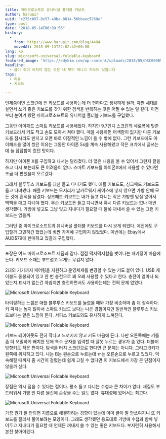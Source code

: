 ```yaml
---
title: 마이크로소프트 유니버셜 폴더블 키보드
author: haruair
uuid: "c275c097-8e57-49ba-8814-50bbaec5268e"
type: post
date: "2018-05-14T06:08:56"
history:
  - 
    from: https://www.haruair.com/blog/4484
    movedAt: 2018-09-13T22:02:42+00:00
lang: ko
slug: microsoft-universal-foldable-keyboard
featured_image: 'https://edykim.com/wp-content/uploads/2018/05/DSC06985_.jpg?resize=825%2C510&ssl=1'
headline:
  - 글이 쉬이 써지지 않는 것은 내 탓이 아니고 키보드 탓입니다
tags:
  - 리뷰
  - 키보드

---
```

언제쯤이면 스크린에 뜬 키보드를 사용하는데 더 편하다고 생각하게 될까. 자판 세대를 살면서 쓰기 좋은 키보드를 찾기 위한 검색을 반복하는 것은 어쩔 수 없는 일 같다. 이전부터 눈여겨 봤던 마이크로소프트의 유니버셜 폴더블 키보드를 구입했다.

그동안 아이패드 스마트 키보드를 사용해왔다. 하지만 9.7인치 스크린의 세로폭에 맞춘 키보드라서 키도 작고 손도 모아서 쳐야 했다. 매일 사용하면 어색함이 없지만 다른 키보드를 잠시라도 만지고 오면 바로 이질적인 느낌이 들 수 밖에 없다. 그런 키보드에도 아이패드를 많이 썼던 이유는 그동안 아이폰 5s를 계속 사용해왔고 작은 크기에서 글쓰는데 늘 답답함이 컸던 탓이다.

하지만 아이폰 X를 구입하고 나서는 달라졌다. 더 많은 내용을 볼 수 있어서 그런지 글을 쓰고 다시 보는데도 큰 어려움이 없다. 스마트 키보드를 아이폰X에서 사용할 수 있다면 조금 더 편했을지 모르겠다.

그래서 블루투스 키보드를 대신 들고 다니기도 했다. 애플 키보드도, 싱크패드 키보드도 들고 다녀봤다. 애플 키보드는 모서리가 날카로워서 케이스에 넣지 않으면 가방 안에 모든 것에 흔적을 남겼다. 싱크패드 키보드는 내가 들고 다니는 작은 가방엔 맞질 않아서 백팩을 매고 다녀야 했다. 무슨 키보드든 들고 다니면서 혹시 다른 키보드는 없나 매번 생각했다. 가방에 넣고도 그냥 잊고 지내다가 필요할 때 불쑥 꺼내서 쓸 수 있는 그런 키보드는 없을까.

그러던 중 마이크로소프트의 유니버셜 폴더블 키보드를 다시 보게 되었다. 예전에도 구입할까 고민하긴 했었는데 비싼 가격에 구입하지 않았었다. 이번에는 Ebay에서 AUD$79에 판매하고 있길래 구입했다.

* * *

포장은 여느 마이크로소프트 제품과 같다. 점점 덕지덕지함을 벗어나는 패키징이 마음에 든다. 키보드 소재는 부드럽고 무게도 무겁지 않다.

2대의 기기까지 페어링을 지원하고 운영체제를 변경할 수 있는 키도 붙어 있다. USB 케이블도 동봉되어 있고 한 번 충전으로 꽤 오래 사용할 수 있다고 한다. 충전이 얼마나 되었는지 표시가 없는건 아쉽지만 충전하면서도 사용하는데는 전혀 문제 없었다.

<img src="https://farm1.staticflickr.com/975/41378075334_a80d545a3e_o.jpg" alt="Microsoft Universal Foldable Keyboard" />

타이핑하는 느낌은 애플 블루투스 키보드를 눌렀을 때와 가장 비슷하며 좀 더 정숙하다. 키 피치는 높지 않아서 스마트 키보드 보다는 나은 경험이지만 일반적인 블루투스 키보드보다는 얕은 느낌이 든다. 서피스 키보드와도 유사하게 느껴진다.

<img src="https://farm1.staticflickr.com/962/27227508097_0f21bb7bf0_o.jpg" alt="Microsoft Universal Foldable Keyboard" />

키보드 레이아웃도 전혀 작다고 느껴지지 않고 키도 마음에 든다. 다만 오른쪽에는 키를 좀 더 오밀하게 배치한 탓에 특수 문자를 입력할 때 잘못 누르는 경우가 좀 있다. 더불어 방향키도 작은 편이다. 탐색을 터치 스크린으로 한다면 큰 문제는 아니다. 그리고 B키가 왼쪽에 위치하고 있다. 나는 B는 왼손으로 누르는데 ㅠ는 오른손으로 누르고 있었다. 익숙해질 때까지 좀 시간이 걸렸는데 쉽게 고칠 수 없다면 이 키보드에서 가장 큰 단점이지 않을까 싶다.

<img src="https://farm1.staticflickr.com/944/40290497560_b04b73ddaa_o.jpg" alt="Microsoft Universal Foldable Keyboard" />

장점은 역시 접을 수 있다는 점이다. 평소 들고 다니는 수첩과 큰 차이가 없다. 재질도 부드러워서 가방 안 다른 물건에 손상을 주는 일도 없다. 휴대성에 있어서는 최고다.

<img src="https://farm1.staticflickr.com/946/41378060974_7103287d5d_o.jpg" alt="Microsoft Universal Foldable Keyboard" />

가끔 뭔가 잘 안되면 지름으로 해결하려는 경향이 있는데 아마 글이 잘 안쓰여지니 또 키보드를 질러서 풀어보려는 모양이다. 그래도 생각했던 용도대로 가방에 수첩과 함께 넣어두고 지내다가 필요할 때 언제든 꺼내서 쓸 수 있는 좋은 키보드다. 부지런히 사용해서 본전 찾아야겠다.